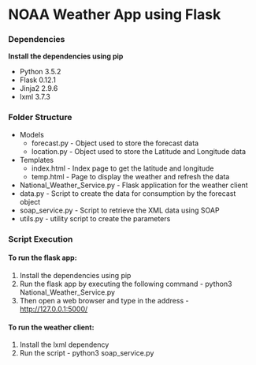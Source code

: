 # NOAA Weather App using Flask

### Dependencies

**Install the dependencies using pip**

- Python 3.5.2
- Flask 0.12.1
- Jinja2 2.9.6
- lxml 3.7.3

### Folder Structure

- Models
    - forecast.py - Object used to store the forecast data
    - location.py - Object used to store the Latitude and Longitude data
- Templates
    - index.html - Index page to get the latitude and longitude
    - temp.html - Page to display the weather and refresh the data
- National_Weather_Service.py - Flask application for the weather client
- data.py - Script to create the data for consumption by the forecast object
- soap_service.py - Script to retrieve the XML data using SOAP
- utils.py - utility script to create the parameters

### Script Execution

#### To run the flask app:

1. Install the dependencies using pip
2. Run the flask app by executing the following command - python3 National_Weather_Service.py
3. Then open a web browser and type in the address - http://127.0.0.1:5000/


#### To run the weather client:

1. Install the lxml dependency
2. Run the script - python3 soap_service.py


